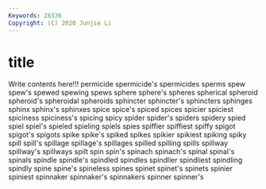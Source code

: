 ```yaml
---
Keywords: 28336
Copyright: (C) 2020 Junjie Li
---
```


# title

Write contents here!!!
permicide
spermicide's 
spermicides 
sperms 
spew 
spew's 
spewed 
spewing 
spews 
sphere 
sphere's
spheres 
spherical 
spheroid 
spheroid's 
spheroidal 
spheroids 
sphincter 
sphincter's 
sphincters 
sphinges
sphinx 
sphinx's 
sphinxes 
spice 
spice's 
spiced 
spices 
spicier 
spiciest 
spiciness
spiciness's 
spicing 
spicy 
spider 
spider's 
spiders 
spidery 
spied 
spiel 
spiel's
spieled 
spieling 
spiels 
spies 
spiffier 
spiffiest 
spiffy 
spigot 
spigot's 
spigots
spike 
spike's 
spiked 
spikes 
spikier 
spikiest 
spiking 
spiky 
spill 
spill's
spillage 
spillage's 
spillages 
spilled 
spilling 
spills 
spillway 
spillway's 
spillways 
spilt
spin 
spin's 
spinach 
spinach's 
spinal 
spinal's 
spinals 
spindle 
spindle's 
spindled
spindles 
spindlier 
spindliest 
spindling 
spindly 
spine 
spine's 
spineless 
spines 
spinet
spinet's 
spinets 
spinier 
spiniest 
spinnaker 
spinnaker's 
spinnakers 
spinner 
spinner's 
